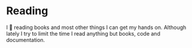 # Reading

I 💛 reading books and most other things I can get my hands on. Although lately I try to limit the time I read anything but books, code and documentation. 